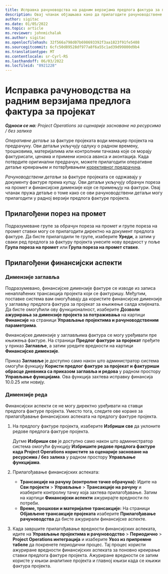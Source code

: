 ```yaml
---
title: Исправка рачуноводства на радним верзијама предлога фактура за пројекат
description: Овај чланак објашњава како да прилагодите рачуноводствене информације у радној верзији предлога фактуре.
author: sigitac
ms.date: 01/05/2022
ms.topic: article
ms.reviewer: johnmichalak
ms.author: sigitac
ms.openlocfilehash: 32f566a798d07b698693392f3aa1823f91fe5408
ms.sourcegitcommit: 6cfc50d89528df977a8f6a55c1ad39d99800d9b4
ms.translationtype: MT
ms.contentlocale: sr-Cyrl-RS
ms.lasthandoff: 06/03/2022
ms.locfileid: "8921228"
---
```

# <a name="correct-the-accounting-on-draft-project-invoice-proposals"></a>Исправка рачуноводства на радним верзијама предлога фактура за пројекат

_**Односи се на:** Project Operations за сценарије засноване на ресурсима / без залиха_

*Оперативне детаље* за фактуре пројеката води менаџер пројекта на предрачуну. Ови детаљи укључују одлуку о радном времену, трошковима, материјалима или контролним тачкама које се морају фактурисати, ценама и примени износа аванса и аконтација. Када потврдите оригинални предрачун, можете прилагодити оперативне детаље креирањем и потврђивањем [корективног предрачуна](../proforma-invoicing/corrective-invoices.md).

*Рачуноводствени детаљи* за фактуре пројеката се одржавају у документу фактуре према купцу. Ови детаљи укључују обрачун пореза на промет и финансијске димензије које се примењују на фактури. Овај чланак пружа детаље о томе како се ови рачуноводствени детаљи могу прилагодити у радној верзији предлога фактуре пројекта.

## <a name="adjust-sales-tax"></a>Прилагођени порез на промет

Подразумеване групе за обрачун пореза на промет и групе пореза на промет ставки могу се прилагодити директно на документ предлога фактуре. Да бисте прилагодили те групе, изаберите **Уреди**, а затим у сваки ред предлога за фактуру пројекта унесите нову вредност у поље **Група пореза на промет** или **Група пореза на промет ставке**.

## <a name="adjust-financial-dimensions"></a>Прилагођени финансијски аспекти

### <a name="header-dimensions"></a>Димензије заглавља

Подразумевано, финансијске димензије фактуре се изводе из записа ненаплаћених трансакција пројекта који се фактуришу. Међутим, поставке система вам омогућавају да користите финансијске димензије у заглављу предлога фактура за пројекат за књижење салда клијената. Да бисте омогућили ову функционалност, изаберите **Дозволи ажурирања за димензије пројекта за потраживања** на картици **Финансије** на страници **Управљање пројектима и рачуноводственим параметрима**.

Финансијске димензије у заглављима фактура се могу уређивати пре књижења фактуре. На страници **Предлог фактуре за пројекат** пређите у приказ **Заглавље**, а затим уредите вредности на картици **Финансијске димензије**.

Приказ **Заглавље** је доступно само након што администратор система омогући функцију **Користи предлог фактуре за пројекат и фактуриши обрасце дневника са приказом заглавља и редова** у радном простору **Управљање функцијама**. Ова функција захтева исправку финансија 10.0.25 или новију.

### <a name="line-dimensions"></a>Димензије реда

Финансијски аспекти се не могу директно уређивати на ставци предлога фактуре пројекта. Уместо тога, следите ове кораке за прилагођавање финансијских аспеката на предлогу фактуре пројекта.

1. На предлогу фактуре пројекта, изаберите **Избриши све** да уклоните редове предлога фактуре пројекта.

    Дугме **Избриши све** је доступно само након што администратор система омогући функцију **Избришите редове предлога фактуре када Project Operations користите за сценарије засноване на ресурсима / без залиха** у радном простору **Управљање функцијама**.

2. Прилагођавање финансијских аспеката:

    - **Трансакције на рачуну (контролне тачке обрачуна):** Идите на **Сви пројекти** \> **Управљање** \> **Трансакције на рачуну** и изаберите контролну тачку која захтева прилагођавање. Затим на картици **Финансијски аспекти** ажурирајте вредности по потреби.
    - **Време, трошкови и материјалне трансакције:** На страници **Објављене трансакције пројеката** изаберите **Прилагођавање рачуноводства** да бисте ажурирали финансијске аспекте.

3. Када завршите прилагођавање вредности финансијских аспеката, идите на **Управљање пројектима и рачуноводство** \> **Периодично** \> **Project Operations интеграција** и изаберите **Увоз из припремне табеле** да покренете периодични процес. Тај процес користи ажуриране вредности финансијских аспеката за поновно креирање ставки предлога фактуре пројекта. Ажуриране вредности се затим користе у књизи аналитике пројекта и главној књизи када се књижи фактура пројекта.
